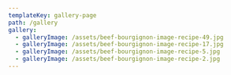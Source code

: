 ```yaml
---
templateKey: gallery-page
path: /gallery
gallery:
  - galleryImage: /assets/beef-bourgignon-image-recipe-49.jpg
  - galleryImage: /assets/beef-bourgignon-image-recipe-17.jpg
  - galleryImage: /assets/beef-bourgignon-image-recipe-5.jpg
  - galleryImage: /assets/beef-bourgignon-image-recipe-2.jpg
---
```

